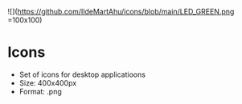 ![](https://github.com/IldeMartAhu/icons/blob/main/LED_GREEN.png =100x100)
# Icons
- Set of icons for desktop applicatioons
- Size: 400x400px 
- Format: .png

